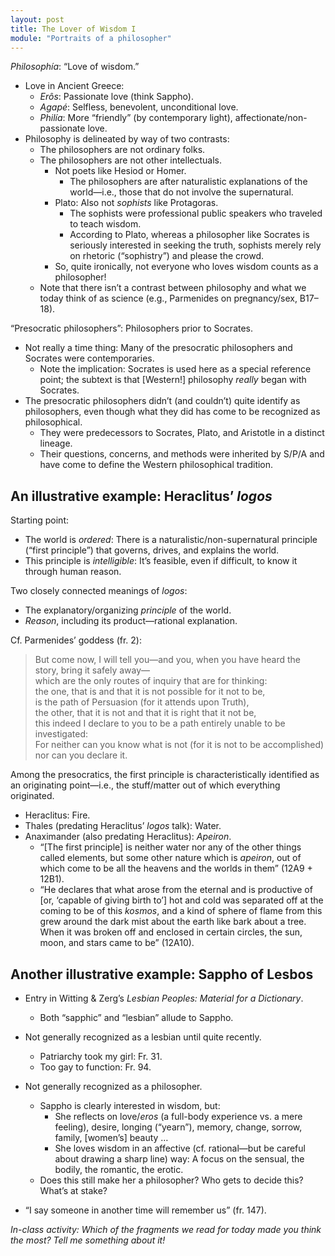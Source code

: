 ```yaml
---
layout: post
title: The Lover of Wisdom I
module: "Portraits of a philosopher"
---
```


*Philosophía*: “Love of wisdom.”

- Love in Ancient Greece:
  - *Erôs*: Passionate love (think Sappho).
  - *Agapé*: Selfless, benevolent, unconditional love.
  - *Philía*: More “friendly” (by contemporary light), affectionate/non-passionate love.
- Philosophy is delineated by way of two contrasts:
  - The philosophers are not ordinary folks.
  - The philosophers are not other intellectuals.
    - Not poets like Hesiod or Homer.
      - The philosophers are after naturalistic explanations of the world—i.e., those that do not involve the supernatural.
    - Plato: Also not *sophists* like Protagoras.
      - The sophists were professional public speakers who traveled to teach wisdom.
      - According to Plato, whereas a philosopher like Socrates is seriously interested in seeking the truth, sophists merely rely on rhetoric (“sophistry”) and please the crowd.
    - So, quite ironically, not everyone who loves wisdom counts as a philosopher!
  - Note that there isn’t a contrast between philosophy and what we today think of as science (e.g., Parmenides on pregnancy/sex, B17–18).

“Presocratic philosophers”: Philosophers prior to Socrates.

- Not really a time thing: Many of the presocratic philosophers and Socrates were contemporaries. 
  - Note the implication: Socrates is used here as a special reference point; the subtext is that [Western!] philosophy *really* began with Socrates.
- The presocratic philosophers didn’t (and couldn’t) quite identify as philosophers, even though what they did has come to be recognized as philosophical.
  - They were predecessors to Socrates, Plato, and Aristotle in a distinct lineage.
  - Their questions, concerns, and methods were inherited by S/P/A and have come to define the Western philosophical tradition.

## An illustrative example: Heraclitus’ *logos*

Starting point: 

- The world is *ordered*: There is a naturalistic/non-supernatural principle (“first principle”) that governs, drives, and explains the world.
- This principle is *intelligible*: It’s feasible, even if difficult, to know it through human reason.

Two closely connected meanings of *logos*:

- The explanatory/organizing *principle* of the world.
- *Reason*, including its product—rational explanation.

Cf. Parmenides’ goddess (fr. 2):

> But come now, I will tell you—and you, when you have heard the story, bring it safely away—<br />
> which are the only routes of inquiry that are for thinking:<br />
> the one, that is and that it is not possible for it not to be,<br />
> is the path of Persuasion (for it attends upon Truth),<br />
> the other, that it is not and that it is right that it not be,<br />
> this indeed I declare to you to be a path entirely unable to be investigated:<br />
> For neither can you know what is not (for it is not to be accomplished)<br />
> nor can you declare it.

Among the presocratics, the first principle is characteristically identified as an originating point—i.e., the stuff/matter out of which everything originated.

- Heraclitus: Fire.
- Thales (predating Heraclitus’ *logos* talk): Water.
- Anaximander (also predating Heraclitus): *Apeiron*.
  - “[The first principle] is neither water nor any of the other things called elements, but some other nature which is *apeiron*, out of which come to be all the heavens and the worlds in them” (12A9 + 12B1).
  - “He declares that what arose from the eternal and is productive of [or, ‘capable of giving birth to’] hot and cold was separated off at the coming to be of this *kosmos*, and a kind of sphere of flame from this grew around the dark mist about the earth like bark about a tree. When it was broken off and enclosed in certain circles, the sun, moon, and stars came to be” (12A10).

## Another illustrative example: Sappho of Lesbos

- Entry in Witting & Zerg’s *Lesbian Peoples: Material for a Dictionary*.
  - Both “sapphic” and “lesbian” allude to Sappho.

- Not generally recognized as a lesbian until quite recently.
  - Patriarchy took my girl: Fr. 31.
  - Too gay to function: Fr. 94.
- Not generally recognized as a philosopher.
  - Sappho is clearly interested in wisdom, but:
    - She reflects on love/*eros* (a full-body experience vs. a mere feeling), desire, longing (“yearn”), memory, change, sorrow, family, [women’s] beauty …
    - She loves wisdom in an affective (cf. rational—but be careful about drawing a sharp line) way: A focus on the sensual, the bodily, the romantic, the erotic.
  - Does this still make her a philosopher? Who gets to decide this? What’s at stake?
- “I say someone in another time will remember us” (fr. 147).

*In-class activity: Which of the fragments we read for today made you think the most? Tell me something about it!*
